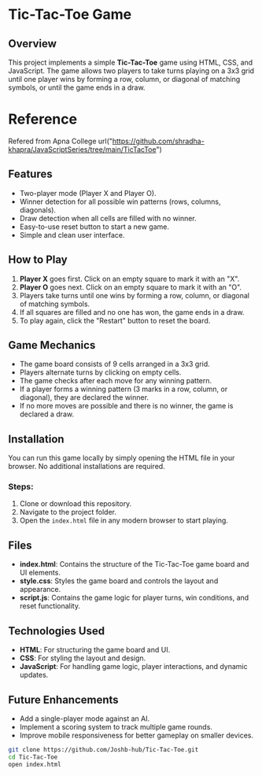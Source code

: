 # Tic-Tac-Toe Game

## Overview
This project implements a simple **Tic-Tac-Toe** game using HTML, CSS, and JavaScript. The game allows two players to take turns playing on a 3x3 grid until one player wins by forming a row, column, or diagonal of matching symbols, or until the game ends in a draw.
# Reference
Refered from Apna College url("https://github.com/shradha-khapra/JavaScriptSeries/tree/main/TicTacToe")

## Features
- Two-player mode (Player X and Player O).
- Winner detection for all possible win patterns (rows, columns, diagonals).
- Draw detection when all cells are filled with no winner.
- Easy-to-use reset button to start a new game.
- Simple and clean user interface.

## How to Play
1. **Player X** goes first. Click on an empty square to mark it with an "X".
2. **Player O** goes next. Click on an empty square to mark it with an "O".
3. Players take turns until one wins by forming a row, column, or diagonal of matching symbols.
4. If all squares are filled and no one has won, the game ends in a draw.
5. To play again, click the "Restart" button to reset the board.

## Game Mechanics
- The game board consists of 9 cells arranged in a 3x3 grid.
- Players alternate turns by clicking on empty cells.
- The game checks after each move for any winning pattern.
- If a player forms a winning pattern (3 marks in a row, column, or diagonal), they are declared the winner.
- If no more moves are possible and there is no winner, the game is declared a draw.

## Installation
You can run this game locally by simply opening the HTML file in your browser. No additional installations are required.

### Steps:
1. Clone or download this repository.
2. Navigate to the project folder.
3. Open the `index.html` file in any modern browser to start playing.

## Files

- **index.html**: Contains the structure of the Tic-Tac-Toe game board and UI elements.
- **style.css**: Styles the game board and controls the layout and appearance.
- **script.js**: Contains the game logic for player turns, win conditions, and reset functionality.

## Technologies Used

- **HTML**: For structuring the game board and UI.
- **CSS**: For styling the layout and design.
- **JavaScript**: For handling game logic, player interactions, and dynamic updates.

## Future Enhancements

- Add a single-player mode against an AI.
- Implement a scoring system to track multiple game rounds.
- Improve mobile responsiveness for better gameplay on smaller devices.

```bash
git clone https://github.com/Joshb-hub/Tic-Tac-Toe.git
cd Tic-Tac-Toe
open index.html

